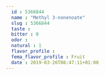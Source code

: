 ```yaml
---
  id : 5366844
  name : "Methyl 3-nonenoate"
  slug : 5366844
  taste : 
  bitter : 0
  odor : 
  natural : 1
  flavor_profile : 
  fema_flavor_profile : Fruit
  date : 2019-03-26T08:47:11+01:00
---
```



